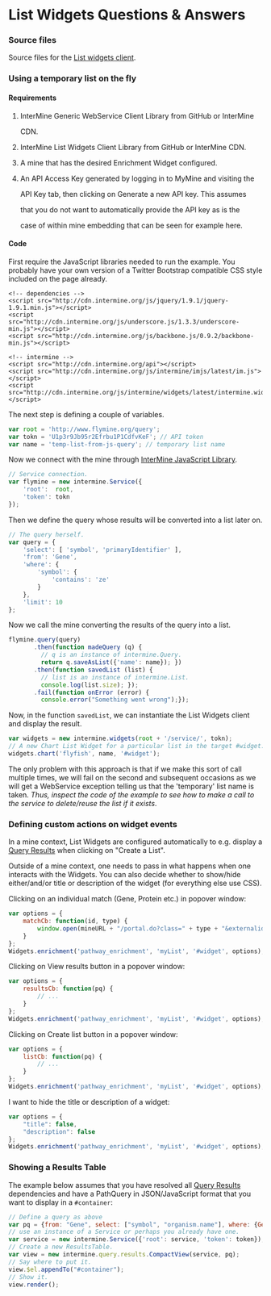 # List Widgets Questions & Answers

### Source files

Source files for the [List widgets client](https://github.com/intermine/intermine-apps-c/tree/master/list-widgets).

### Using a temporary list on the fly

#### Requirements

1. InterMine Generic WebService Client Library from GitHub or InterMine

   CDN.

2. InterMine List Widgets Client Library from GitHub or InterMine CDN.
3. A mine that has the desired Enrichment Widget configured.
4. An API Access Key generated by logging in to MyMine and visiting the

   API Key tab, then clicking on Generate a new API key. This assumes

   that you do not want to automatically provide the API key as is the

   case of within mine embedding that can be seen for example here.

#### Code

First require the JavaScript libraries needed to run the example. You probably have your own version of a Twitter Bootstrap compatible CSS style included on the page already.

```markup
<!-- dependencies -->
<script src="http://cdn.intermine.org/js/jquery/1.9.1/jquery-1.9.1.min.js"></script>
<script src="http://cdn.intermine.org/js/underscore.js/1.3.3/underscore-min.js"></script>
<script src="http://cdn.intermine.org/js/backbone.js/0.9.2/backbone-min.js"></script>

<!-- intermine -->
<script src="http://cdn.intermine.org/api"></script>
<script src="http://cdn.intermine.org/js/intermine/imjs/latest/im.js"></script>
<script src="http://cdn.intermine.org/js/intermine/widgets/latest/intermine.widgets.js"></script>
```

The next step is defining a couple of variables.

```javascript
var root = 'http://www.flymine.org/query';
var tokn = 'U1p3r9Jb95r2Efrbu1P1CdfvKeF'; // API token
var name = 'temp-list-from-js-query'; // temporary list name
```

Now we connect with the mine through [InterMine JavaScript Library](../imjs.md).

```javascript
// Service connection.
var flymine = new intermine.Service({
    'root':  root,
    'token': tokn
});
```

Then we define the query whose results will be converted into a list later on.

```javascript
// The query herself.
var query = {
    'select': [ 'symbol', 'primaryIdentifier' ],
    'from': 'Gene',
    'where': {
        'symbol': {
            'contains': 'ze'
        }
    },
    'limit': 10
};
```

Now we call the mine converting the results of the query into a list.

```javascript
flymine.query(query)
       .then(function madeQuery (q) {
         // q is an instance of intermine.Query.
         return q.saveAsList({'name': name}); })
       .then(function savedList (list) {
         // list is an instance of intermine.List.
         console.log(list.size); });
       .fail(function onError (error) {
         console.error("Something went wrong");});
```

Now, in the function `savedList`, we can instantiate the List Widgets client and display the result.

```javascript
var widgets = new intermine.widgets(root + '/service/', tokn);
// A new Chart List Widget for a particular list in the target #widget.
widgets.chart('flyfish', name, '#widget');
```

The only problem with this approach is that if we make this sort of call multiple times, we will fail on the second and subsequent occasions as we will get a WebService exception telling us that the 'temporary' list name is taken. _Thus, inspect the code of the example to see how to make a call to the service to delete/reuse the list if it exists_.

### Defining custom actions on widget events

In a mine context, List Widgets are configured automatically to e.g. display a [Query Results](../../webapp/query-results/index.md) when clicking on "Create a List".

Outside of a mine context, one needs to pass in what happens when one interacts with the Widgets. You can also decide whether to show/hide either/and/or title or description of the widget \(for everything else use CSS\).

Clicking on an individual match \(Gene, Protein etc.\) in popover window:

```javascript
var options = {
    matchCb: function(id, type) {
        window.open(mineURL + "/portal.do?class=" + type + "&externalids=" + id);
    }
};
Widgets.enrichment('pathway_enrichment', 'myList', '#widget', options);
```

Clicking on View results button in a popover window:

```javascript
var options = {
    resultsCb: function(pq) {
        // ...
    }
};
Widgets.enrichment('pathway_enrichment', 'myList', '#widget', options);
```

Clicking on Create list button in a popover window:

```javascript
var options = {
    listCb: function(pq) {
        // ...
    }
};
Widgets.enrichment('pathway_enrichment', 'myList', '#widget', options);
```

I want to hide the title or description of a widget:

```javascript
var options = {
    "title": false,
    "description": false
};
Widgets.enrichment('pathway_enrichment', 'myList', '#widget', options);
```

### Showing a Results Table

The example below assumes that you have resolved all [Query Results](../../webapp/query-results/index.md) dependencies and have a PathQuery in JSON/JavaScript format that you want to display in a `#container`:

```javascript
// Define a query as above
var pq = {from: "Gene", select: ["symbol", "organism.name"], where: {Gene: {in: "my-list"}}};
// use an instance of a Service or perhaps you already have one.
var service = new intermine.Service({'root': service, 'token': token});
// Create a new ResultsTable.
var view = new intermine.query.results.CompactView(service, pq);
// Say where to put it.
view.$el.appendTo("#container");
// Show it.
view.render();
```
